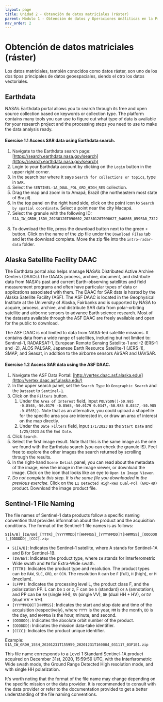 ```yaml
---
layout: page
title: Unidad 2 - Obtención de datos matriciales (ráster)
parent: Módulo 1 - Obtención de datos y Operaciones Análiticas en la Práctica
nav_order: 2
---
```


# Obtención de datos matriciales (ráster)
Los datos matriciales, también conocidos como datos ráster, son uno de los dos tipos principales de datos geoespaciales, siendo el otro los datos vectoriales.

## Earthdata 
NASA’s Earthdata portal allows you to search through its free and open source collection based on keywords or collection type. The platform contains many tools you can use to figure out what type of data is available for your research project and the processing steps you need to use to make the data analysis ready.

#### Exercise 1.1 Access SAR data using Earthdata search.
1. Navigate to the Earthdata search page: [https://search.earthdata.nasa.gov/search](https://search.earthdata.nasa.gov/search)
2. Login to your Earthdata account by clicking on the `Login` button in the upper right corner.
3. In the search bar where it says `Search for collections or topics`, type in `SAR`.
4. Select the `SENTINEL-1A_DUAL_POL_GRD_HIGH_RES` collection.
5. Drag the map and zoom in to Amapá, Brazil (the northeastern most state of Brazil). 
6. In the top panel on the right hand side, click on the point icon to `Search by spatial coordinate`. Select a point near the city Macapá.
7. Select the granule with the following ID: `S1A_IW_GRDH_1SDV_20230120T090602_20230120T090627_046865_059EA0_7322`.
8. To download the file, press the download button next to the green `+` button. Click on the name of the zip file under the `Download Files` tab and let the download complete. Move the zip file into the `intro-radar-data` folder.

## Alaska Satellite Facility DAAC
The Earthdata portal also helps manage NASA’s Distributed Active Archive Centers (DAACs).The DAACs process, archive, document, and distribute data from NASA's past and current Earth-observing satellites and field measurement programs and often have particular types of data or applications associated with them. The DAAC for SAR data is hosted by the Alaska Satellite Facility (ASF). The ASF DAAC is located in the Geophysical Institute at the University of Alaska, Fairbanks and is supported by NASA to acquire, process, archive, and distribute SAR data from polar-orbiting satellite and airborne sensors to advance Earth science research. Most of the datasets available through the ASF DAAC are freely available and open for the public to download.

The ASF DAAC is not limited to data from NASA-led satellite missions. It contains data from a wide range of satellites, including but not limited to: Sentinel-1, RADARSAT-1, European Remote Sensing Satellite-1 and -2 (ERS-1 and -2), ALOS PALSAR, Japanese Earth Resource Satellite-1 (JERS-1), SMAP, and Seasat, in addition to the airborne sensors AirSAR and UAVSAR.

#### Exercise 1.2 Access SAR data using the ASF DAAC.
1. Navigate the ASF Data Portal: [http://vertex.daac.asf.alaska.edu/](http://vertex.daac.asf.alaska.edu/)
2. In the upper search panel, set the `Search Type` to `Geographic Search` and the `Dataset` to `Sentinel-1`. 
3. Click on the `Filters` button.
    1. Under the `Area of Interest` field, input  `POLYGON((-50.985 -0.8565,-50.0179 -0.8565,-50.0179 0.0347,-50.985 0.0347,-50.985 -0.8565))`. Note that as an alternative, you could upload a shapefile for the specific area you are interested in, or draw an area of interest on the map directly.
    2. Under the `Date Filters` field, input `1/1/2023` as the `Start Date` and `1/25/2023` as the `End Date`. 
4. Click `Search`.
5. Select the first image result. Note that this is the same image as the one we found with the Earthdata search (you can check the granule IS). Feel free to explore the other images the search returned by scrolling through the results.
6. In the right-hand `Scene Detail` panel, you can read about the metadata of the image, view the image in the image viewer, or download the image. Click on the icon that looks like an eye to `Open in Image Viewer`. 
7. *Do not complete this step. It is the same file you downloaded in the previous exercise.* Click on the `L1 Detected High-Res Dual-Pol (GRD-HD)` product. Download the image product file.

## Sentinel-1 File Naming
The file names of Sentinel-1 data products follow a specific naming convention that provides information about the product and the acquisition conditions. The format of the Sentinel-1 file names is as follows:

`S1[A/B]_[IW/EW]_[TTTR]_[YYYYMMDD]T[HHMMSS]_[YYYYMMDD]T[HHMMSS]_[OOOOOO]_[DDDDDD]_[CCC].zip`

* `S1[A/B]`: Indicates the Sentinel-1 satellite, where A stands for Sentinel-1A and B for Sentinel-1B.
* `[IW/EW]`: Indicates the product type, where `IW` stands for Interferometric Wide swath and `EW` for Extra-Wide swath.
* `[TTTR]`: Indicates the product type and resolution. The product types can be `RAW`, `SLC`, `GRD`, or `OCN`. The resolution `R` can be `F` (full), `H` (high), or `M` (medium).
* `[LFPP]`: Indicates the processing level L, the product class F, and the polarization PP. L can be `1` or `2`, F can be `S` (standard) or `A` (annotation), and PP can be `SH` (single HH), `SV` (single VV), `DH` (dual HH + HV), or `DV` (dual VV + VH).
* `[YYYYMMDD]T[HHMMSS]`: Indicates the start and stop date and time of the acquisition (respectively), where `YYYY` is the year, `MM` is the month, `DD` is the day, and `HHMMSS` is the hour, minute, and second.
* `[OOOOOO]`: Indicates the absolute orbit number of the product.
* `[DDDDDD]`: Indicates the mission data-take identifier.
* `[CCCC]`: Indicates the product unique identifier.

Example: `S1A_IW_GRDH_1SSH_20201231T155959_20201231T160004_031117_03F1E1.zip`

This file name corresponds to a Level 1 Standard Sentinel-1A product acquired on December 31st, 2020, 15:59:59 UTC, with the Interferometric Wide swath mode, the Ground Range Detected High resolution mode, and with single HH polarization.

It's worth noting that the format of the file name may change depending on the specific mission or the data provider. It is recommended to consult with the data provider or refer to the documentation provided to get a better understanding of the file naming conventions.
